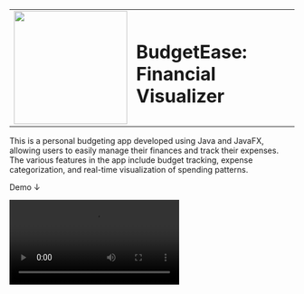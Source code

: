 <table>
  <tr>
    <!-- First Column -->
    <td width="25%">
      <img src="https://github.com/nta45/Personal-Budgeting-App/assets/96786143/7c1a4fa0-f206-466a-a0a9-19d3b75d822d)" width="200">
    </td>
    
   <td width="100%">
      <h1>BudgetEase: Financial Visualizer</h1>
    </td>
  </tr>
</table>



This is a personal budgeting app developed using Java and JavaFX, allowing users to easily manage their finances and track their expenses. The various features in the app include budget tracking, expense categorization, and real-time visualization of spending patterns.

Demo ↓

<video src="https://user-images.githubusercontent.com/96786143/224380411-d2dc5b78-e4cf-4cde-8992-096fd5c88236.mp4" controls="controls" style="max-width: 730px;">
</video>



